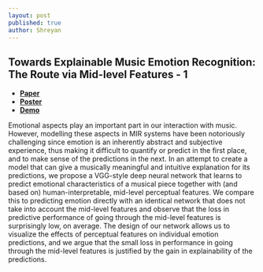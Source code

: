```yaml
---
layout: post
published: true
author: Shreyan
---
```

## Towards Explainable Music Emotion Recognition: The Route via Mid-level Features - 1

<ul class="downloads">
  <li><a href="https://arxiv.org/abs/1907.03572"><strong>Paper</strong></a></li>
  <li><a href="#"><strong>Poster</strong></a></li>
  <li><a href="https://shreyanc.github.io/ismir_example.html"><strong>Demo</strong></a></li>
 </ul>

Emotional aspects play an important part in our interaction with music. However, modelling these aspects in MIR systems have been notoriously challenging since emotion is an inherently abstract and subjective experience, thus making it difficult to quantify or predict in the first place, and to make sense of the predictions in the next. In an attempt to create a model that can give a musically meaningful and intuitive explanation for its predictions, we propose a VGG-style deep neural network that learns to predict emotional characteristics of a musical piece together with (and based on) human-interpretable, mid-level perceptual features. We compare this to predicting emotion directly with an identical network that does not take into account the mid-level features and observe that the loss in predictive performance of going through the mid-level features is surprisingly low, on average. The design of our network allows us to visualize the effects of perceptual features on individual emotion predictions, and we argue that the small loss in performance in going through the mid-level features is justified by the gain in explainability of the predictions.
